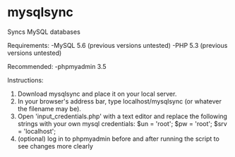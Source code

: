 mysqlsync
=========

Syncs MySQL databases

Requirements: 
-MySQL 5.6 (previous versions untested)
-PHP 5.3 (previous versions untested)

Recommended:
-phpmyadmin 3.5

Instructions:

1. Download mysqlsync and place it on your local server.
2. In your browser's address bar, type localhost/mysqlsync (or whatever the filename may be).
3. Open 'input_credentials.php' with a text editor and replace the following strings with your own mysql credentials:
	$un = 'root';
	$pw = 'root';
	$srv = 'localhost';
4. (optional) log in to phpmyadmin before and after running the script to see changes more clearly 
